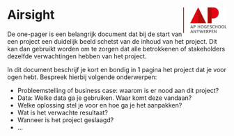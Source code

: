 # Airsight<img src="Images/AP_logo.jpg" width="100" align="right" />

De one-pager is een belangrijk document dat bij de start van een project een duidelijk beeld schetst van de inhoud van het project. Dit kan dan gebruikt worden om te zorgen dat alle betrokkenen of stakeholders dezelfde verwachtingen hebben van het project. 

In dit document beschrijf je kort en bondig in 1 pagina het project dat je voor ogen hebt. Bespreek hierbij volgende onderwerpen:
-	Probleemstelling of business case: waarom is er nood aan dit project?
-	Data: Welke data ga je gebruiken. Waar komt deze vandaan?
-	Welke oplossing stel je voor en hoe ga je het aanpakken?
-	Wat is het verwachte resultaat? 
-	Wanneer is het project geslaagd?
-	…
